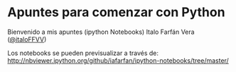 # Apuntes para comenzar con Python

Bienvenido a mis apuntes (ipython Notebooks)
Italo Farfán Vera ([@italoFFVV](https://twitter.com/italoFFVV))

Los notebooks se pueden previsualizar a través de: http://nbviewer.ipython.org/github/iafarfan/ipython-notebooks/tree/master/